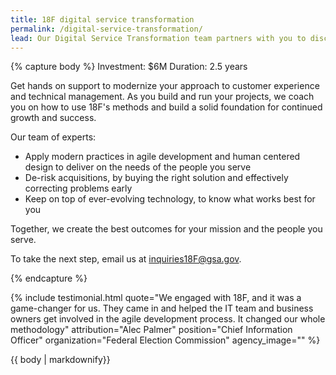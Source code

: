```yaml
---
title: 18F digital service transformation
permalink: /digital-service-transformation/
lead: Our Digital Service Transformation team partners with you to discover, design, build, and continually improve on your digital services. We will build the right systems to support your work and to excel at your service goals, and grow your capacity along the way so you are empowered to continue to evolve your services to meet changing needs.
---
```


{% capture body %}
Investment: $6M
Duration: 2.5 years

Get hands on support to modernize your approach to customer experience and technical management. As you build and run your projects, we coach you on how to use 18F's methods and build a solid foundation for continued growth and success.

Our team of experts:
- Apply modern practices in agile development and human centered design to deliver on the needs of the people you serve
- De-risk acquisitions, by buying the right solution and effectively correcting problems early
- Keep on top of ever-evolving technology, to know what works best for you

Together, we create the best outcomes for your mission and the people you serve.

To take the next step, email us at <a href="mailto:inquiries18F@gsa.gov">inquiries18F@gsa.gov</a>.

{% endcapture %}

{% include testimonial.html
    quote="We engaged with 18F, and it was a game-changer for us. They came in and helped the IT team and business owners get involved in the agile development process. It changed our whole methodology"
    attribution="Alec Palmer"
    position="Chief Information Officer"
    organization="Federal Election Commission"
    agency_image=""
%}

<section class="usa-section section-padding-6">
<div class="grid-container">
  <div>
    {{ body | markdownify}}
  </div>
</div>
</section>
